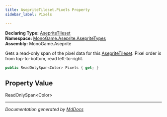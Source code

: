 ```yaml
---
title: AsepriteTileset.Pixels Property
sidebar_label: Pixels

---
```


**Declaring Type:** [AsepriteTileset](../)  
**Namespace:** [MonoGame.Aseprite.AsepriteTypes](../../)  
**Assembly:** MonoGame.Aseprite

Gets a read\-only span of the pixel data for this [AsepriteTileset](../).  Pixel order is from  top\-to\-bottom, read left\-to\-right.

```csharp
public ReadOnlySpan<Color> Pixels { get; }
```

## Property Value

ReadOnlySpan\<Color\>

___

*Documentation generated by [MdDocs](https://github.com/ap0llo/mddocs)*
